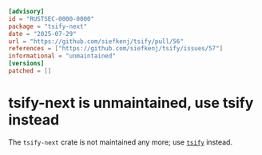 ```toml
[advisory]
id = "RUSTSEC-0000-0000"
package = "tsify-next"
date = "2025-07-29"
url = "https://github.com/siefkenj/tsify/pull/56"
references = ["https://github.com/siefkenj/tsify/issues/57"]
informational = "unmaintained"
[versions]
patched = []
```

# tsify-next is unmaintained, use tsify instead

The `tsify-next` crate is not maintained any more; use [`tsify`](https://crates.io/crates/tsify) instead.
